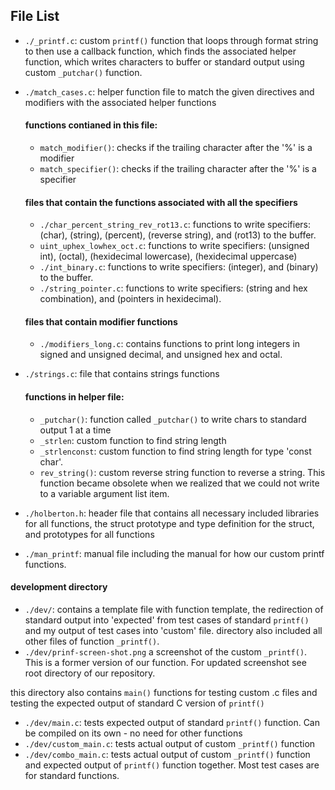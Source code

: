 ## File List

* `./_printf.c`: custom `printf()` function that loops through format string
to then use a callback function, which finds the associated helper function,
which writes characters to buffer or standard output using custom `_putchar()`
function.
* `./match_cases.c`: helper function file to match the given directives and
modifiers with the associated helper functions

  #### functions contianed in this file:
  * `match_modifier()`: checks if the trailing character after the '%' is a
  modifier
  * `match_specifier()`: checks if the trailing character after the '%' is a
  specifier

  #### files that contain the functions associated with all the specifiers
  * `./char_percent_string_rev_rot13.c`: functions to write specifiers: (char),
  (string), (percent), (reverse string), and (rot13) to the buffer.
  * `uint_uphex_lowhex_oct.c`: functions to write specifiers: (unsigned int),
  (octal), (hexidecimal lowercase), (hexidecimal uppercase)
  * `./int_binary.c`: functions to write specifiers: (integer), and (binary)
  to the buffer.
  * `./string_pointer.c`: functions to write specifiers: (string and hex
  combination), and (pointers in hexidecimal).

  #### files that contain modifier functions
  * `./modifiers_long.c`: contains functions to print long integers in
  signed and unsigned decimal, and unsigned hex and octal.

* `./strings.c`: file that contains strings functions

  #### functions in helper file:
  * `_putchar()`: function called `_putchar()` to write chars to standard
  output 1 at a time
  * `_strlen`: custom function to find string length
  * `_strlenconst`: custom function to find string length for type 'const
  char'.
  * `rev_string()`: custom reverse string function to reverse a string.  This
  function became obsolete when we realized that we could not write to a
  variable argument list item.

* `./holberton.h`: header file that contains all necessary included libraries
for all functions, the struct prototype and type definition for the struct,
and prototypes for all functions
* `./man_printf`: manual file including the manual for how our custom printf
functions.

#### development directory

  * `./dev/`: contains a template file with function template, the redirection
  of standard output into 'expected' from test cases of standard `printf()`
  and my output of test cases into 'custom' file.  directory also included all
  other files of function `_printf()`.
  * `./dev/prinf-screen-shot.png` a screenshot of the custom `_printf()`.
  This is a former version of our function.  For updated screenshot see root
  directory of our repository.

this directory also contains `main()` functions for testing custom .c files and
testing the expected output of standard C version of `printf()`

  * `./dev/main.c`: tests expected output of standard `printf()`
  function.  Can be compiled on its own - no need for other functions
  * `./dev/custom_main.c`: tests actual output of custom `_printf()`
  function
  * `./dev/combo_main.c`: tests actual output of custom `_printf()`
  function and expected output of `printf()` function together.  Most test
  cases are for standard functions.
